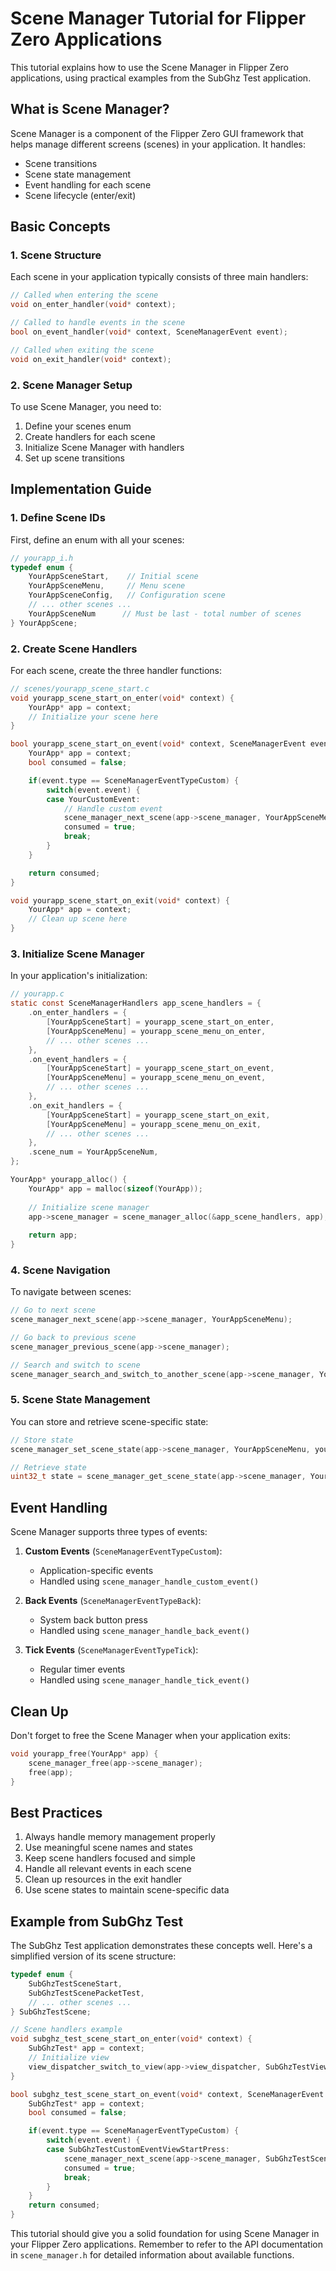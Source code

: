 # Scene Manager Tutorial for Flipper Zero Applications

This tutorial explains how to use the Scene Manager in Flipper Zero applications, using practical examples from the SubGhz Test application.

## What is Scene Manager?

Scene Manager is a component of the Flipper Zero GUI framework that helps manage different screens (scenes) in your application. It handles:
- Scene transitions
- Scene state management
- Event handling for each scene
- Scene lifecycle (enter/exit)

## Basic Concepts

### 1. Scene Structure

Each scene in your application typically consists of three main handlers:

```c
// Called when entering the scene
void on_enter_handler(void* context);

// Called to handle events in the scene
bool on_event_handler(void* context, SceneManagerEvent event);

// Called when exiting the scene
void on_exit_handler(void* context);
```

### 2. Scene Manager Setup

To use Scene Manager, you need to:

1. Define your scenes enum
2. Create handlers for each scene
3. Initialize Scene Manager with handlers
4. Set up scene transitions

## Implementation Guide

### 1. Define Scene IDs

First, define an enum with all your scenes:

```c
// yourapp_i.h
typedef enum {
    YourAppSceneStart,    // Initial scene
    YourAppSceneMenu,     // Menu scene
    YourAppSceneConfig,   // Configuration scene
    // ... other scenes ...
    YourAppSceneNum      // Must be last - total number of scenes
} YourAppScene;
```

### 2. Create Scene Handlers

For each scene, create the three handler functions:

```c
// scenes/yourapp_scene_start.c
void yourapp_scene_start_on_enter(void* context) {
    YourApp* app = context;
    // Initialize your scene here
}

bool yourapp_scene_start_on_event(void* context, SceneManagerEvent event) {
    YourApp* app = context;
    bool consumed = false;

    if(event.type == SceneManagerEventTypeCustom) {
        switch(event.event) {
        case YourCustomEvent:
            // Handle custom event
            scene_manager_next_scene(app->scene_manager, YourAppSceneMenu);
            consumed = true;
            break;
        }
    }

    return consumed;
}

void yourapp_scene_start_on_exit(void* context) {
    YourApp* app = context;
    // Clean up scene here
}
```

### 3. Initialize Scene Manager

In your application's initialization:

```c
// yourapp.c
static const SceneManagerHandlers app_scene_handlers = {
    .on_enter_handlers = {
        [YourAppSceneStart] = yourapp_scene_start_on_enter,
        [YourAppSceneMenu] = yourapp_scene_menu_on_enter,
        // ... other scenes ...
    },
    .on_event_handlers = {
        [YourAppSceneStart] = yourapp_scene_start_on_event,
        [YourAppSceneMenu] = yourapp_scene_menu_on_event,
        // ... other scenes ...
    },
    .on_exit_handlers = {
        [YourAppSceneStart] = yourapp_scene_start_on_exit,
        [YourAppSceneMenu] = yourapp_scene_menu_on_exit,
        // ... other scenes ...
    },
    .scene_num = YourAppSceneNum,
};

YourApp* yourapp_alloc() {
    YourApp* app = malloc(sizeof(YourApp));
    
    // Initialize scene manager
    app->scene_manager = scene_manager_alloc(&app_scene_handlers, app);
    
    return app;
}
```

### 4. Scene Navigation

To navigate between scenes:

```c
// Go to next scene
scene_manager_next_scene(app->scene_manager, YourAppSceneMenu);

// Go back to previous scene
scene_manager_previous_scene(app->scene_manager);

// Search and switch to scene
scene_manager_search_and_switch_to_another_scene(app->scene_manager, YourAppSceneStart);
```

### 5. Scene State Management

You can store and retrieve scene-specific state:

```c
// Store state
scene_manager_set_scene_state(app->scene_manager, YourAppSceneMenu, your_state_value);

// Retrieve state
uint32_t state = scene_manager_get_scene_state(app->scene_manager, YourAppSceneMenu);
```

## Event Handling

Scene Manager supports three types of events:

1. **Custom Events** (`SceneManagerEventTypeCustom`):
   - Application-specific events
   - Handled using `scene_manager_handle_custom_event()`

2. **Back Events** (`SceneManagerEventTypeBack`):
   - System back button press
   - Handled using `scene_manager_handle_back_event()`

3. **Tick Events** (`SceneManagerEventTypeTick`):
   - Regular timer events
   - Handled using `scene_manager_handle_tick_event()`

## Clean Up

Don't forget to free the Scene Manager when your application exits:

```c
void yourapp_free(YourApp* app) {
    scene_manager_free(app->scene_manager);
    free(app);
}
```

## Best Practices

1. Always handle memory management properly
2. Use meaningful scene names and states
3. Keep scene handlers focused and simple
4. Handle all relevant events in each scene
5. Clean up resources in the exit handler
6. Use scene states to maintain scene-specific data

## Example from SubGhz Test

The SubGhz Test application demonstrates these concepts well. Here's a simplified version of its scene structure:

```c
typedef enum {
    SubGhzTestSceneStart,
    SubGhzTestScenePacketTest,
    // ... other scenes ...
} SubGhzTestScene;

// Scene handlers example
void subghz_test_scene_start_on_enter(void* context) {
    SubGhzTest* app = context;
    // Initialize view
    view_dispatcher_switch_to_view(app->view_dispatcher, SubGhzTestViewStart);
}

bool subghz_test_scene_start_on_event(void* context, SceneManagerEvent event) {
    SubGhzTest* app = context;
    bool consumed = false;

    if(event.type == SceneManagerEventTypeCustom) {
        switch(event.event) {
        case SubGhzTestCustomEventViewStartPress:
            scene_manager_next_scene(app->scene_manager, SubGhzTestScenePacketTest);
            consumed = true;
            break;
        }
    }
    return consumed;
}
```

This tutorial should give you a solid foundation for using Scene Manager in your Flipper Zero applications. Remember to refer to the API documentation in `scene_manager.h` for detailed information about available functions.
